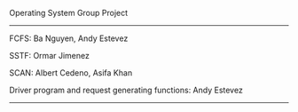 Operating System Group Project

-----------
FCFS: Ba Nguyen, Andy Estevez

SSTF: Ormar Jimenez

SCAN: Albert Cedeno, Asifa Khan

Driver program and request generating functions: Andy Estevez

-----------
